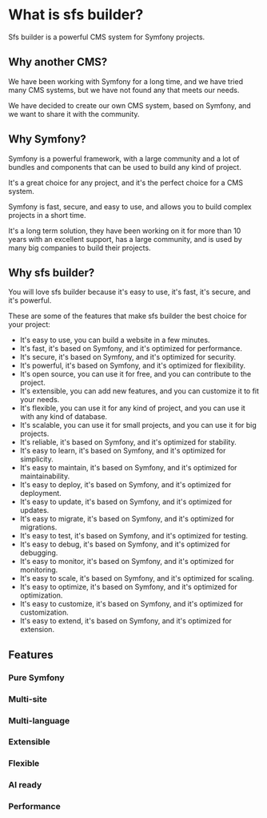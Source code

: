 # What is sfs builder?

Sfs builder is a powerful CMS system for Symfony projects.

## Why another CMS?

We have been working with Symfony for a long time, and we have tried many CMS systems, but we have not found any that 
meets our needs.

We have decided to create our own CMS system, based on Symfony, and we want to share it with the community.

## Why Symfony?

Symfony is a powerful framework, with a large community and a lot of bundles and components that can be used to build
any kind of project.

It's a great choice for any project, and it's the perfect choice for a CMS system.

Symfony is fast, secure, and easy to use, and allows you to build complex projects in a short time.

It's a long term solution, they have been working on it for more than 10 years with an excellent support, has a large 
community, and is used by many big companies to build their projects.

## Why sfs builder?

You will love sfs builder because it's easy to use, it's fast, it's secure, and it's powerful.

These are some of the features that make sfs builder the best choice for your project:

- It's easy to use, you can build a website in a few minutes.
- It's fast, it's based on Symfony, and it's optimized for performance.
- It's secure, it's based on Symfony, and it's optimized for security.
- It's powerful, it's based on Symfony, and it's optimized for flexibility.
- It's open source, you can use it for free, and you can contribute to the project.
- It's extensible, you can add new features, and you can customize it to fit your needs.
- It's flexible, you can use it for any kind of project, and you can use it with any kind of database.
- It's scalable, you can use it for small projects, and you can use it for big projects.
- It's reliable, it's based on Symfony, and it's optimized for stability.
- It's easy to learn, it's based on Symfony, and it's optimized for simplicity.
- It's easy to maintain, it's based on Symfony, and it's optimized for maintainability.
- It's easy to deploy, it's based on Symfony, and it's optimized for deployment.
- It's easy to update, it's based on Symfony, and it's optimized for updates.
- It's easy to migrate, it's based on Symfony, and it's optimized for migrations.
- It's easy to test, it's based on Symfony, and it's optimized for testing.
- It's easy to debug, it's based on Symfony, and it's optimized for debugging.
- It's easy to monitor, it's based on Symfony, and it's optimized for monitoring.
- It's easy to scale, it's based on Symfony, and it's optimized for scaling.
- It's easy to optimize, it's based on Symfony, and it's optimized for optimization.
- It's easy to customize, it's based on Symfony, and it's optimized for customization.
- It's easy to extend, it's based on Symfony, and it's optimized for extension.

## Features

### Pure Symfony

### Multi-site

### Multi-language

### Extensible

### Flexible

### AI ready

### Performance


